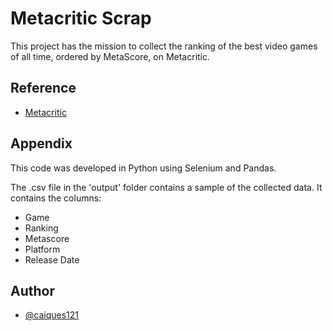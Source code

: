 
# Metacritic Scrap

This project has the mission to collect the ranking of the best video games of all time, ordered by MetaScore, on Metacritic.

## Reference

 - [Metacritic](https://www.metacritic.com)

## Appendix

This code was developed in Python using Selenium and Pandas.

The .csv file in the 'output' folder contains a sample of the collected data. It contains the columns:
- Game 
- Ranking 
- Metascore 
- Platform 
- Release Date

## Author

- [@caiques121](https://github.com/caiques121)


